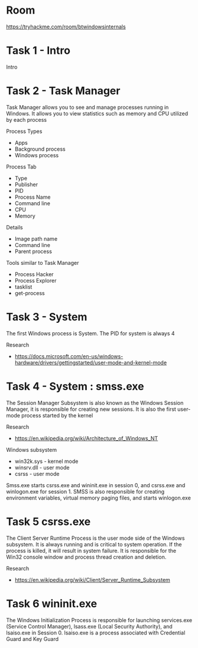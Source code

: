 # Room
https://tryhackme.com/room/btwindowsinternals

# Task 1 - Intro
Intro

# Task 2 - Task Manager
Task Manager allows you to see and manage processes running in Windows.  It allows you to view statistics such as memory and CPU utilized by each process

Process Types
* Apps
* Background process
* Windows process

Process Tab
* Type
* Publisher
* PID
* Process Name
* Command line
* CPU
* Memory

Details
* Image path name
* Command line
* Parent process

Tools similar to Task Manager
* Process Hacker
* Process Explorer
* tasklist
* get-process

# Task 3 - System
The first Windows process is System.  The PID for system is always 4

Research
* https://docs.microsoft.com/en-us/windows-hardware/drivers/gettingstarted/user-mode-and-kernel-mode

# Task 4 - System : smss.exe
The Session Manager Subsystem is also known as the Windows Session Manager, it is responsible for creating new sessions.  It is also the first user-mode process started by the kernel

Research
* https://en.wikipedia.org/wiki/Architecture_of_Windows_NT

Windows subsystem
* win32k.sys - kernel mode
* winsrv.dll - user mode
* csrss - user mode

Smss.exe starts csrss.exe and wininit.exe in session 0, and csrss.exe and winlogon.exe for session 1.  SMSS is also responsible for creating environment variables, virtual memory paging files, and starts winlogon.exe

# Task 5 csrss.exe
The Client Server Runtime Process is the user mode side of the Windows subsystem.  It is always running and is critical to system operation.  If the process is killed, it will result in system failure.  It is responsible for the Win32 console window and process thread creation and deletion.

Research
* https://en.wikipedia.org/wiki/Client/Server_Runtime_Subsystem

# Task 6 wininit.exe
The Windows Initialization Process is responsible for launching services.exe (Service Control Manager), lsass.exe (Local Security Authority), and lsaiso.exe in Session 0.  lsaiso.exe is a process associated with Credential Guard and Key Guard

